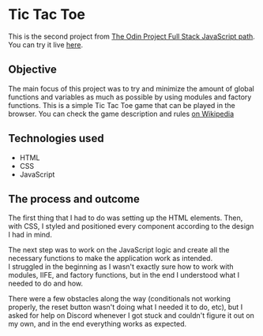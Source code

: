 # Tic Tac Toe
This is the second project from [The Odin Project Full Stack JavaScript path](https://www.theodinproject.com/paths/full-stack-javascript).  <br />
You can try it live [here](https://razvanbugoi.github.io/TOP-tic-tac-toe/src/index.html). <br />


## Objective
The main focus of this project was to try and minimize the amount of global functions and variables as much as possible by using modules and factory functions.
This is a simple Tic Tac Toe game that can be played in the browser. You can check the game description and rules [on Wikipedia](https://en.wikipedia.org/wiki/Tic-tac-toe) <br />


## Technologies used
- HTML
- CSS
- JavaScript


## The process and outcome
The first thing that I had to do was setting up the HTML elements. Then, with CSS, I styled and positioned every component according to the design I had in mind. <br />

The next step was to work on the JavaScript logic and create all the necessary functions to make the application work as intended.  <br />
I struggled in the beginning as I wasn't exactly sure how to work with modules, IIFE, and factory functions, but in the end I understood what I needed to do and how. <br />

There were a few obstacles along the way (conditionals not working properly, the reset button wasn't doing what I needed it to do, etc), but I asked for help on Discord whenever I got stuck and couldn't figure it out on my own, and in the end everything works as expected. <br />




